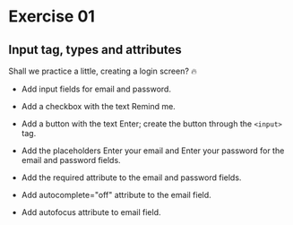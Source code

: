 # Exercise 01

## Input tag, types and attributes

Shall we practice a little, creating a login screen? 🔥

- Add input fields for email and password.

- Add a checkbox with the text Remind me.

- Add a button with the text Enter; create the button through the `<input>` tag.

- Add the placeholders Enter your email and Enter your password for the email and password fields.

- Add the required attribute to the email and password fields.

- Add autocomplete="off" attribute to the email field.

- Add autofocus attribute to email field.

